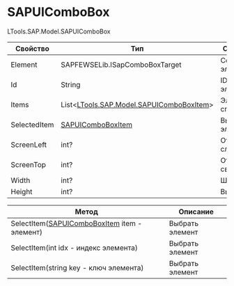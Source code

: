 # SAPUIComboBox

LTools.SAP.Model.SAPUIComboBox

| Свойство      | Тип                                                              | Описание          |
| ------------- | ---------------------------------------------------------------- | ----------------- |
| Element       | SAPFEWSELib.ISapComboBoxTarget                                   | Ссылка на элемент |
| Id            | String                                                           | ID элемента       |
| Items         | List<[LTools.SAP.Model.SAPUIComboBoxItem](sapuicomboboxitem.md)> | Элементы списка   |
| SelectedItem  | [SAPUIComboBoxItem](sapuicomboboxitem.md)                        | Выбранный элемент |
| ScreenLeft    | int?                                                             | Отступ слева      |
| ScreenTop     | int?                                                             | Отступ сверху     |
| Width         | int?                                                             | Ширина            |
| Height        | int?                                                             | Высота            |

| Метод                                                                | Описание        |
| -------------------------------------------------------------------- | --------------- |
| SelectItem([SAPUIComboBoxItem](sapuicomboboxitem.md) item - элемент) | Выбрать элемент |
| SelectItem(int idx - индекс элемента)                                | Выбрать элемент |
| SelectItem(string key - ключ элемента)                               | Выбрать элемент |

